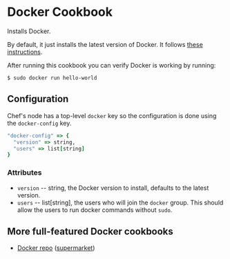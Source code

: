 # Docker Cookbook

Installs Docker.

By default, it just installs the latest version of Docker. It follows [these instructions](https://docs.docker.com/engine/install/ubuntu/).

After running this cookbook you can verify Docker is working by running:

```
$ sudo docker run hello-world
```


## Configuration

Chef's node has a top-level `docker` key so the configuration is done using the `docker-config` key.


```ruby
"docker-config" => {
  "version" => string,
  "users" => list[string]
}
```


### Attributes

* `version` -- string, the Docker version to install, defaults to the latest version.
* `users` -- list[string], the users who will join the `docker` group. This should allow the users to run docker commands without `sudo`.


## More full-featured Docker cookbooks

* [Docker repo](https://github.com/sous-chefs/docker) ([supermarket](https://supermarket.chef.io/cookbooks/docker))
